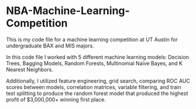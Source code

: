 # NBA-Machine-Learning-Competition
This is my code file for a machine learning competition at UT Austin for undergraduate BAX and MIS majors. 

In this code file I worked with 5 different machine learning models: 
Decision Trees, Bagging Models, Random Forests, Multinomial Naive Bayes, and K Nearest Neighbors.

Additionally, I utilized feature engineering, grid search, comparing ROC AUC scores between models, correlation matrices, variable filtering, and train test splitting to produce the random forest model that produced the highest profit of $3,000,000+ winning first place.
